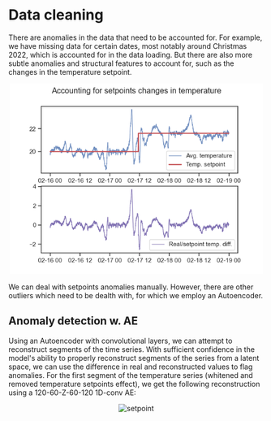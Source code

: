 # Data cleaning

There are anomalies in the data that need to be accounted for. For example, we have missing data for certain dates, most notably around Christmas 2022, which is accounted for in the data loading. But there are also more subtle anomalies and structural features to account for, such as the changes in the temperature setpoint. 

<p align="center">
  <img src=https://github.com/oStglnd/rise-gh/blob/main/misc/setpoint.png?raw=true width="500" title="setpoint">
</p>

We can deal with setpoints anomalies manually. However, there are other outliers which need to be dealth with, for which we employ an Autoencoder. 

## Anomaly detection w. AE

Using an Autoencoder with convolutional layers, we can attempt to reconstruct segments of the time series. With sufficient confidence in the model's ability to properly reconstruct segments of the series from a latent space, we can use the difference in real and reconstructed values to flag anomalies. For the first segment of the temperature series (whitened and removed temperature setpoints effect), we get the following reconstruction using a 120-60-Z-60-120 1D-conv AE:

<p align="center">
  <img src=https://github.com/oStglnd/rise-gh/blob/main/misc/reconstruction.png?raw=true width="500" title="setpoint">
</p>

